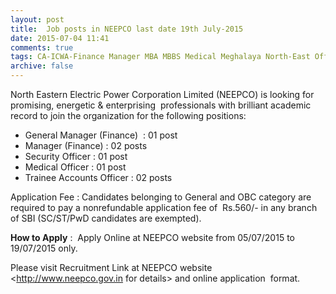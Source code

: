 ```yaml
---
layout: post
title:  Job posts in NEEPCO last date 19th July-2015
date: 2015-07-04 11:41
comments: true
tags: CA-ICWA-Finance Manager MBA MBBS Medical Meghalaya North-East Officer Online
archive: false
---
```

North Eastern Electric Power Corporation Limited (NEEPCO) is looking for promising, energetic & enterprising  professionals with brilliant academic record to join the organization for the following positions:

- General Manager (Finance)  : 01 post
- Manager (Finance) : 02 posts
- Security Officer : 01 post
- Medical Officer : 01 post
- Trainee Accounts Officer : 02 posts 

Application Fee : Candidates belonging to General and OBC 
category are required to pay a nonrefundable application fee of  
Rs.560/- in any branch of SBI (SC/ST/PwD candidates are 
exempted). 

**How to Apply** :  Apply Online at NEEPCO website from 05/07/2015 to 19/07/2015 only.  

Please visit Recruitment Link at NEEPCO website <http://www.neepco.gov.in for details> and online application  format.  
   








